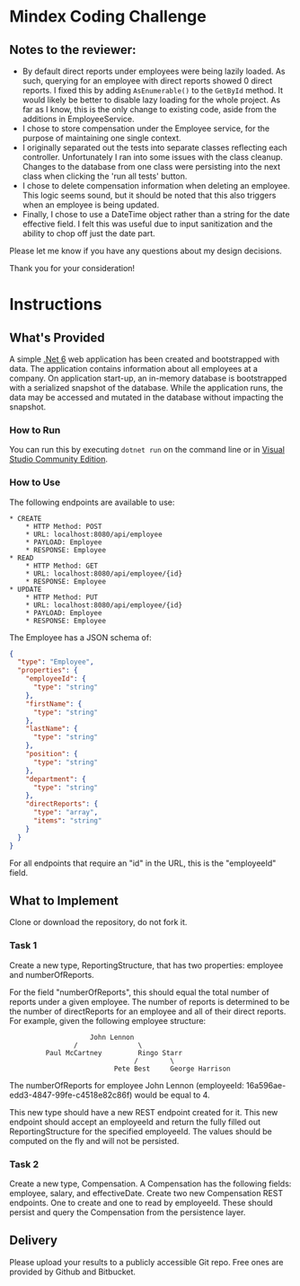 # Mindex Coding Challenge

## Notes to the reviewer:

- By default direct reports under employees were being lazily loaded. As such, querying for an employee with direct reports showed 0 direct reports. I fixed this by adding `AsEnumerable()` to the `GetById` method. It would likely be better to disable lazy loading for the whole project. As far as I know, this is the only change to existing code, aside from the additions in EmployeeService.
- I chose to store compensation under the Employee service, for the purpose of maintaining one single context.
- I originally separated out the tests into separate classes reflecting each controller. Unfortunately I ran into some issues with the class cleanup. Changes to the database from one class were persisting into the next class when clicking the 'run all tests' button.
- I chose to delete compensation information when deleting an employee. This logic seems sound, but it should be noted that this also triggers when an employee is being updated.
- Finally, I chose to use a DateTime object rather than a string for the date effective field. I felt this was useful due to input sanitization and the ability to chop off just the date part.

Please let me know if you have any questions about my design decisions.

Thank you for your consideration!

# Instructions

## What's Provided

A simple [.Net 6](https://dotnet.microsoft.com/en-us/download/dotnet/6.0) web application has been created and bootstrapped
with data. The application contains information about all employees at a company. On application start-up, an in-memory
database is bootstrapped with a serialized snapshot of the database. While the application runs, the data may be
accessed and mutated in the database without impacting the snapshot.

### How to Run

You can run this by executing `dotnet run` on the command line or in [Visual Studio Community Edition](https://www.visualstudio.com/downloads/).

### How to Use

The following endpoints are available to use:

```
* CREATE
    * HTTP Method: POST
    * URL: localhost:8080/api/employee
    * PAYLOAD: Employee
    * RESPONSE: Employee
* READ
    * HTTP Method: GET
    * URL: localhost:8080/api/employee/{id}
    * RESPONSE: Employee
* UPDATE
    * HTTP Method: PUT
    * URL: localhost:8080/api/employee/{id}
    * PAYLOAD: Employee
    * RESPONSE: Employee
```

The Employee has a JSON schema of:

```json
{
  "type": "Employee",
  "properties": {
    "employeeId": {
      "type": "string"
    },
    "firstName": {
      "type": "string"
    },
    "lastName": {
      "type": "string"
    },
    "position": {
      "type": "string"
    },
    "department": {
      "type": "string"
    },
    "directReports": {
      "type": "array",
      "items": "string"
    }
  }
}
```

For all endpoints that require an "id" in the URL, this is the "employeeId" field.

## What to Implement

Clone or download the repository, do not fork it.

### Task 1

Create a new type, ReportingStructure, that has two properties: employee and numberOfReports.

For the field "numberOfReports", this should equal the total number of reports under a given employee. The number of
reports is determined to be the number of directReports for an employee and all of their direct reports. For example,
given the following employee structure:

```
                    John Lennon
                /               \
         Paul McCartney         Ringo Starr
                               /        \
                          Pete Best     George Harrison
```

The numberOfReports for employee John Lennon (employeeId: 16a596ae-edd3-4847-99fe-c4518e82c86f) would be equal to 4.

This new type should have a new REST endpoint created for it. This new endpoint should accept an employeeId and return
the fully filled out ReportingStructure for the specified employeeId. The values should be computed on the fly and will
not be persisted.

### Task 2

Create a new type, Compensation. A Compensation has the following fields: employee, salary, and effectiveDate. Create
two new Compensation REST endpoints. One to create and one to read by employeeId. These should persist and query the
Compensation from the persistence layer.

## Delivery

Please upload your results to a publicly accessible Git repo. Free ones are provided by Github and Bitbucket.
